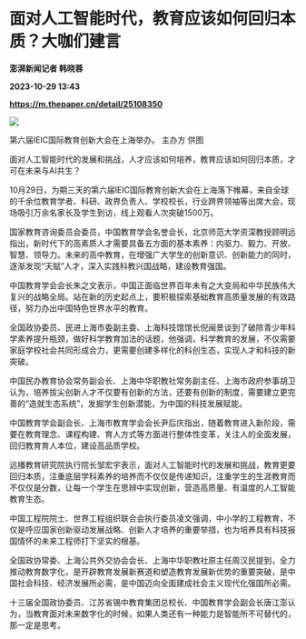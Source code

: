 # 面对人工智能时代，教育应该如何回归本质？大咖们建言
**澎湃新闻记者 韩晓蓉**

**2023-10-29 13:43**

**https://m.thepaper.cn/detail/25108350**

![](https://imagecloud.thepaper.cn/thepaper/image/276/148/337.gif)

第六届IEIC国际教育创新大会在上海举办。 主办方 供图

面对人工智能时代的发展和挑战，人才应该如何培养，教育应该如何回归本质，才可在未来与AI共生？

10月29日，为期三天的第六届IEIC国际教育创新大会在上海落下帷幕，来自全球的千余位教育学者、科研、政界负责人、学校校长，行业跨界领袖等出席大会，现场吸引万余名家长及学生到访，线上观看人次突破1500万。

国家教育咨询委员会委员，中国教育学会名誉会长，北京师范大学资深教授顾明远指出，新时代下的高素质人才需要具备五方面的基本素养：内驱力、毅力、开放、智慧、领导力。未来的高中教育，在增强广大学生的创新意识、创新能力的同时，逐渐发现“天赋”人才，深入实践科教兴国战略，建设教育强国。

中国教育学会会长朱之文表示，中国正面临世界百年未有之大变局和中华民族伟大复兴的战略全局。站在新的历史起点上，要积极探索基础教育高质量发展的有效路径，努力办出中国特色世界水平的教育。

全国政协委员、民进上海市委副主委、上海科技馆馆长倪闽景谈到了破除青少年科学素养提升瓶颈，做好科学教育加法的话题，他强调，科学教育的发展，不仅需要家庭学校社会共同形成合力，更需要创建多样化的科创生态，实现人才和科技的新突破。

中国民办教育协会常务副会长、上海中华职教社常务副主任、上海市政府参事胡卫认为，培养拔尖创新人才不仅要有创新的方法，还要有创新的制度，需要建立更完善的“造就生态系统”，发掘学生创新潜能，为中国的科技发展赋能。

中国教育学会副会长、上海市教育学会会长尹后庆指出，随着教育进入新阶段，需要在教育理念、课程构建、育人方式等方面进行整体性变革，关注人的全面发展，回归教育育人本位，建设高品质学校。

远播教育研究院执行院长邹宏宇表示，面对人工智能时代的发展和挑战，教育更要回归本质，注重底层学科素养的培养而不仅仅是传递知识，注重学生的生涯教育而不仅仅是分数，让每一个学生在思辨中实现创新，营造高质量、有温度的人工智能教育生态。

中国工程院院士、世界工程组织联合会执行委员凌文强调，中小学的工程教育，不仅是呼应国家创新驱动发展战略、创新人才培养的重要举措，也为培养具有科技报国情怀的未来工程师打下坚实的根基。

全国政协常委、上海公共外交协会会长、上海中华职教社原主任周汉民提到，全力推动教育数字化，是开辟教育发展新赛道和塑造教育发展新优势的重要突破，是中国社会科技、经济发展所必需，是中国迈向全面建成社会主义现代化强国所必需。

十三届全国政协委员、江苏省锡中教育集团总校长、中国教育学会副会长唐江澎认为，当教育面对未来数字化的时候，如果人类还有一种能力是智能所不可替代的，那一定是思考。